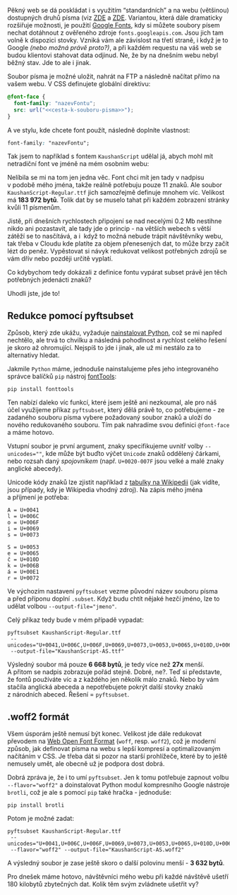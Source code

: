 Pěkný web se dá poskládat i&nbsp;s&nbsp;využitím “standardních” a&nbsp;na webu (většinou) dostupných druhů písma (viz [ZDE](https://www.w3schools.com/cssref/css_websafe_fonts.asp) a&nbsp;[ZDE](https://www.w3schools.com/cssref/css_fonts_fallbacks.asp). Variantou, která dále dramaticky rozšiřuje možnosti, je použití [Google Fonts](https://fonts.google.com/), kdy si můžete soubory písem nechat dotáhnout z&nbsp;ověřeného zdroje `fonts.googleapis.com`. Jsou jich tam volně k&nbsp;dispozici stovky. Vzniká vám ale závislost na třetí straně, i&nbsp;když je to Google _(nebo možná právě proto?)_, a&nbsp;při každém requestu na váš web se budou klientovi stahovat data odjinud. Ne, že by na dnešním webu nebyl běžný stav. Jde to ale i&nbsp;jinak.

Soubor písma je možné uložit, nahrát na FTP a&nbsp;následně načítat přímo na vašem webu. V&nbsp;CSS definujete globální direktivu:

```css
@font-face {
  font-family: "nazevFontu";
  src: url("<<cesta-k-souboru-pisma>>");
}
```

A ve stylu, kde chcete font použít, následně doplníte vlastnost:

```css
font-family: "nazevFontu";
```

Tak jsem to například s&nbsp;fontem `KaushanScript` udělal já, abych mohl mít netradiční font ve jméně na mém osobním webu:

<a href="www.alois-seckar.cz" title="www.alois-seckar.cz">
<article-image src="redukce-velikosti-fontu/homepage.jpg" alt="www.alois-seckar.cz" />
</a>

Nelíbila se mi na tom jen jedna věc. Font chci mít jen tady v&nbsp;nadpisu v&nbsp;podobě mého jména, takže reálně potřebuju pouze 11 znaků. Ale soubor `KaushanScript-Regular.ttf` jich samozřejmě definuje mnohem víc. Velikost má **183&nbsp;972 bytů**. Tolik dat by se muselo tahat při každém zobrazení stránky kvůli 11 písmenům.

Jistě, při dnešních rychlostech připojení se nad necelými 0.2 Mb nestihne nikdo ani pozastavit, ale tady jde o&nbsp;princip -&nbsp;na větších webech s&nbsp;větší zátěží se to nasčítává, a&nbsp;i&nbsp; když to možná nebude trápit návštěvníky webu, tak třeba v&nbsp;Cloudu kde platíte za objem přenesených dat, to může brzy začít lézt do peněz. Vypěstovat si návyk redukovat velikost potřebných zdrojů se vám dřív nebo později určitě vyplatí.

Co kdybychom tedy dokázali z&nbsp;definice fontu vypárat subset právě jen těch potřebných jedenácti znaků?

Uhodli jste, jde to!

## Redukce pomocí pyftsubset

Způsob, který zde ukážu, vyžaduje [nainstalovat Python](https://www.python.org/downloads), což se mi napřed nechtělo, ale trvá to chvilku a&nbsp;následná pohodlnost a&nbsp;rychlost celého řešení je skoro až ohromující. Nejspíš to jde i&nbsp;jinak, ale už mi nestálo za to alternativy hledat.

Jakmile `Python` máme, jednoduše nainstalujeme přes jeho integrovaného správce balíčků `pip` nástroj [fontTools](https://github.com/fonttools/fonttools):

```
pip install fonttools
```

Ten nabízí daleko víc funkcí, které jsem ještě ani nezkoumal, ale pro náš účel využijeme příkaz `pyftsubset`, který dělá právě to, co potřebujeme -&nbsp;ze zadaného souboru písma vybere požadovaný soubor znaků a&nbsp;uloží do nového redukovaného souboru. Tím pak nahradíme svou definici `@font-face` a&nbsp;máme hotovo.

Vstupní soubor je první argument, znaky specifikujeme uvnitř volby `--unicodes=""`, kde může být buďto výčet `Unicode` znaků oddělený čárkami, nebo rozsah daný _spojovníkem_ (např. `U+0020-007F` jsou velké a&nbsp;malé znaky anglické abecedy).
 
 Unicode kódy znaků lze zjistit například z&nbsp;[tabulky na Wikipedii](https://en.wikipedia.org/wiki/List_of_Unicode_characters) (jak vidíte, jsou případy, kdy je Wikipedia vhodný zdroj). Na zápis mého jména a&nbsp;příjmení je potřeba:

```
A = U+0041
l = U+006C
o = U+006F
i = U+0069
s = U+0073

S = U+0053
e = U+0065
č = U+010D
k = U+006B
á = U+00E1
r = U+0072
```

Ve výchozím nastavení `pyftsubset` vezme původní název souboru písma a&nbsp;před příponu doplní `.subset`. Když budu chtít nějaké hezčí jméno, lze to udělat volbou `--output-file="jmeno"`.

Celý příkaz tedy bude v&nbsp;mém případě vypadat:

```
pyftsubset KaushanScript-Regular.ttf
 --unicodes="U+0041,U+006C,U+006F,U+0069,U+0073,U+0053,U+0065,U+010D,U+006B,U+00E1,U+0072"
 --output-file="KaushanScript-AS.ttf"
```

Výsledný soubor má pouze **6&nbsp;668 bytů**, je tedy více než **27x** menší. A&nbsp;přitom se nadpis zobrazuje pořád stejně. Dobré, ne?. Teď si představte, že fontů používáte víc a&nbsp;z&nbsp;každého jen několik málo znaků. Nebo by vám stačila anglická abeceda a&nbsp;nepotřebujete pokrýt další stovky znaků z&nbsp;národních abeced. Řešení = `pyftsubset`.

## .woff2 formát

Všem úsporám ještě nemusí být konec. Velikost jde dále redukovat převodem na [Web Open Font Format](https://www.lifewire.com/what-is-woff-web-open-font-format-4800761) (`woff`, resp. `woff2`), což je moderní způsob, jak definovat písma na webu s&nbsp;lepší kompresí a&nbsp;optimalizovaným načítáním v&nbsp;CSS. Je třeba dát si pozor na starší prohlížeče, které by to ještě nemusely umět, ale obecně už je podpora dost dobrá.

Dobrá zpráva je, že i&nbsp;to umí `pyftsubset`. Jen k&nbsp;tomu potřebuje zapnout volbu `--flavor="woff2"` a&nbsp;doinstalovat Python modul kompresního Google nástroje `brotli`, což je ale s&nbsp;pomocí `pip` také hračka - jednoduše:

```
pip install brotli
```

Potom je možné zadat:

```
pyftsubset KaushanScript-Regular.ttf
 --unicodes="U+0041,U+006C,U+006F,U+0069,U+0073,U+0053,U+0065,U+010D,U+006B,U+00E1,U+0072"
 --flavor="woff2" --output-file="KaushanScript-AS.woff2"
```

A výsledný soubor je zase ještě skoro o&nbsp;další polovinu menší -&nbsp;**3&nbsp;632 bytů**.

<article-image src="redukce-velikosti-fontu/fonts.jpg" alt="Srovnání velikostí souborů" />

Pro dnešek máme hotovo, návštěvníci mého webu při každé návštěvě ušetří 180 kilobytů zbytečných dat. Kolik těm svým zvládnete ušetřit vy?
